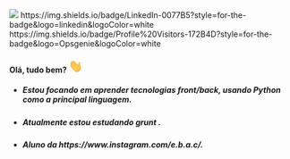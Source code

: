 <img src="{https://img.shields.io/badge/Gmail-D14836?style=for-the-badge&logo=gmail&logoColor=white}" />
https://img.shields.io/badge/LinkedIn-0077B5?style=for-the-badge&logo=linkedin&logoColor=white
https://img.shields.io/badge/Profile%20Visitors-172B4D?style=for-the-badge&logo=Opsgenie&logoColor=white

<div align="left">
 <h4> Olá, tudo bem? <img src="https://github.com/ABSphreak/ABSphreak/blob/master/gifs/Hi.gif" width="25"></h4>
</div>

<ul>
 <li> <h5> Estou focando em aprender tecnologias front/back, usando <strong> Python </strong> como a principal linguagem. </h5> </li>
 <li> <h5> Atualmente estou estudando <strong> grunt </strong>. </h5> </li>
 <li> <h5> Aluno da https://www.instagram.com/e.b.a.c/. </h5> </li>
</ul>




  

